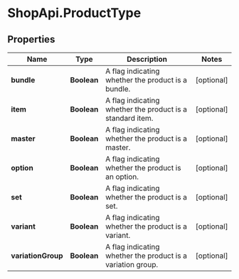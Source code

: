 # ShopApi.ProductType

## Properties
Name | Type | Description | Notes
------------ | ------------- | ------------- | -------------
**bundle** | **Boolean** | A flag indicating whether the product is a bundle. | [optional] 
**item** | **Boolean** | A flag indicating whether the product is a standard item. | [optional] 
**master** | **Boolean** | A flag indicating whether the product is a master. | [optional] 
**option** | **Boolean** | A flag indicating whether the product is an option. | [optional] 
**set** | **Boolean** | A flag indicating whether the product is a set. | [optional] 
**variant** | **Boolean** | A flag indicating whether the product is a variant. | [optional] 
**variationGroup** | **Boolean** | A flag indicating whether the product is a variation group. | [optional] 
